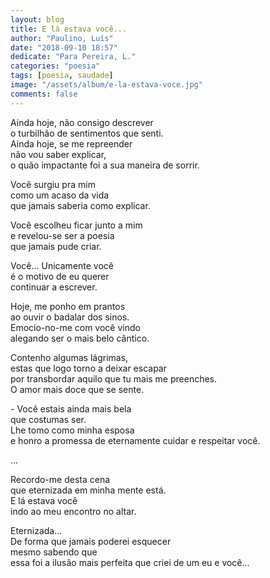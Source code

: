 ```yaml
---
layout: blog
title: E lá estava você...
author: "Paulino, Luís"
date: "2018-09-10 18:57"
dedicate: "Para Pereira, L."
categories: "poesia"
tags: [poesia, saudade]
image: "/assets/album/e-la-estava-voce.jpg"
comments: false
---
```

Ainda hoje, não consigo descrever\
o turbilhão de sentimentos que senti.\
Ainda hoje, se me repreender\
não vou saber explicar,\
o quão impactante foi a sua maneira de sorrir.

Você surgiu pra mim\
como um acaso da vida\
que jamais saberia como explicar.

Você escolheu ficar junto a mim\
e revelou-se ser a poesia\
que jamais pude criar.

Você... Unicamente você\
é o motivo de eu querer\
continuar a escrever.

Hoje, me ponho em prantos\
ao ouvir o badalar dos sinos.\
Emocio-no-me com você vindo\
alegando ser o mais belo cântico.

Contenho algumas lágrimas,\
estas que logo torno a deixar escapar\
por transbordar aquilo que tu mais me preenches.\
O amor mais doce que se sente.

\- Você estais ainda mais bela\
que costumas ser.\
Lhe tomo como minha esposa\
e honro a promessa de eternamente cuidar e respeitar você.

...

Recordo-me desta cena\
que eternizada em minha mente está.\
E lá estava você\
indo ao meu encontro no altar.

Eternizada...\
De forma que jamais poderei esquecer\
mesmo sabendo que\
essa foi a ilusão mais perfeita que criei de um eu e você...
